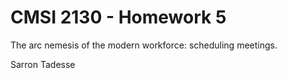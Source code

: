 # CMSI 2130 - Homework 5
The arc nemesis of the modern workforce: scheduling meetings.

Sarron Tadesse
